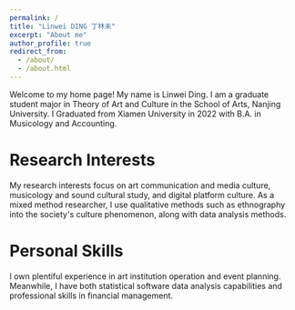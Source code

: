 ```yaml
---
permalink: /
title: "Linwei DING 丁林未"
excerpt: "About me"
author_profile: true
redirect_from: 
  - /about/
  - /about.html
---
```


Welcome to my home page! My name is Linwei Ding. I am a graduate student major in Theory of Art and Culture in the School of Arts, Nanjing University. I Graduated from Xiamen University in 2022 with B.A. in Musicology and Accounting. 

Research Interests
======
My research interests focus on art communication and media culture, musicology and sound cultural study, and digital platform culture. As a mixed method researcher, I use qualitative methods such as ethnography into the society's culture phenomenon, along with data analysis methods.

Personal Skills
======
I own plentiful experience in art institution operation and event planning. Meanwhile, I have both statistical software data analysis capabilities and professional skills in financial management.
